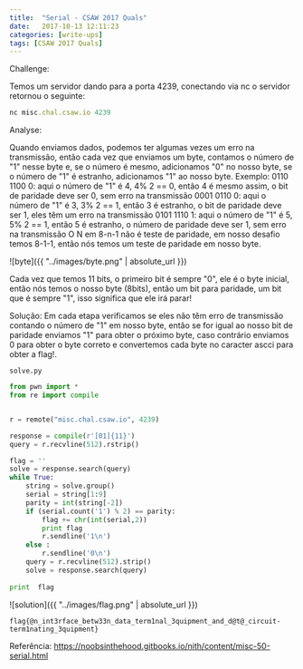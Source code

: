 ```yaml
---
title:  "Serial - CSAW 2017 Quals"
date:   2017-10-13 12:11:23
categories: [write-ups]
tags: [CSAW 2017 Quals]
---
```

Challenge:

Temos um servidor dando para a porta 4239, conectando via nc o servidor retornou o seguinte:
``` ruby
nc misc.chal.csaw.io 4239
```
Analyse:

Quando enviamos dados, podemos ter algumas vezes um erro na transmissão, então cada vez que enviamos um byte, contamos o número de "1" nesse byte e, se o número é mesmo, adicionamos "0" no nosso byte, se o número de "1" é estranho, adicionamos "1" ao nosso byte.
Exemplo:
0110 1100 0: aqui o número de "1" é 4, 4% 2 == 0, então 4 é mesmo assim, o bit de paridade deve ser 0, sem erro na transmissão
0001 0110 0: aqui o número de "1" é 3, 3% 2 == 1, então 3 é estranho, o bit de paridade deve ser 1, eles têm um erro na transmissão
0101 1110 1: aqui o número de "1" é 5, 5% 2 == 1, então 5 é estranho, o número de paridade deve ser 1, sem erro na transmissão
O N em 8-n-1 não é teste de paridade, em nosso desafio temos 8-1-1, então nós temos um teste de paridade em nosso byte.

![byte]({{ "../images/byte.png" | absolute_url }})

Cada vez que temos 11 bits, o primeiro bit é sempre "0", ele é o byte inicial, então nós temos o nosso byte (8bits), então um bit para paridade, um bit que é sempre "1", isso significa que ele irá parar!

Solução:
Em cada etapa verificamos se eles não têm erro de transmissão contando o número de "1" em nosso byte, então se for igual ao nosso bit de paridade enviamos "1" para obter o próximo byte, caso contrário enviamos 0 para obter o byte correto e convertemos cada byte no caracter ascci para obter a flag!.

`solve.py`
``` python
from pwn import *
from re import compile


r = remote("misc.chal.csaw.io", 4239)

response = compile(r'[01]{11}')
query = r.recvline(512).rstrip()

flag = ''
solve = response.search(query)
while True:
    string = solve.group()
    serial = string[1:9]
    parity = int(string[-2])
    if (serial.count('1') % 2) == parity:
        flag += chr(int(serial,2))
        print flag
        r.sendline('1\n')
    else :
        r.sendline('0\n')
    query = r.recvline(512).strip()
    solve = response.search(query)
    
print  flag
```

![solution]({{ "../images/flag.png" | absolute_url }})

`flag{@n_int3rface_betw33n_data_term1nal_3quipment_and_d@t@_circuit-term1nating_3quipment}`

Referência:
https://noobsinthehood.gitbooks.io/nith/content/misc-50-serial.html
